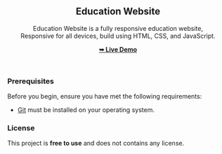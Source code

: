 <div align="center">

  <h2 align="center">Education Website</h2>

  Education Website is a fully responsive education website, <br />Responsive for all devices, build using HTML, CSS, and JavaScript.

  <a href="#"><strong>➥ Live Demo</strong></a>

</div>

<br />

### Prerequisites

Before you begin, ensure you have met the following requirements:

* [Git](https://git-scm.com/downloads "Download Git") must be installed on your operating system.

### License

This project is **free to use** and does not contains any license.
